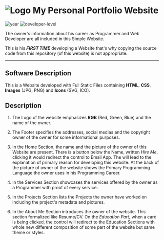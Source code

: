 # ![Logo](raw-data/icons/favicon.ico) My Personal Portfolio Website

![year](https://img.shields.io/badge/year-2022-blue) ![developer-level](https://img.shields.io/badge/developer--level-beginner-yellow)

The owner's information about his career as Programmer and Web Developer are all included in this Simple Website.

This is his ***FIRST TIME*** developing a Website that's why copying the source code from this repository (of this website) is not appropriate.

---

## Software Description

This is a Website developed with Full Static Files containing __HTML__, __CSS__, __Images__ (JPG, PNG) and __Icons__ (SVG, ICO).

## Description

1. The Logo of the website emphasizes __RGB__ (Red, Green, Blue) and the name of the owner.

2. The Footer specifies the addresses, social medias and the copyright owner of the owner for some informational purposes.

3. In the Home Section, the name and the picture of the owner of this Website are present. There is a button below the Name,
written _Hire Me_, clicking it would redirect the control to Email App. The will lead to the explanation of primary reason for developing this
website. At the back of the picture of owner of the website shows the Primary
Programming Language the owner uses in his Programming Career.

4. In the Services Section showcases the services offered by the owner as a Programmer with proof of every service.

5. In the Projects Section lists the Projects the owner have worked on including the project's metadata and pictures.

6. In the About Me Section introduces the owner of the website. This section formalized like Resume/CV.
On the _Education Part_, when a card is being clicked, the control will redirect to the Education Sections with whole new
different composition of some part of the website but same theme or styles.
